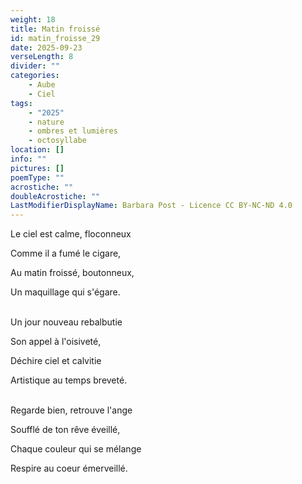 ```yaml
---
weight: 18
title: Matin froissé
id: matin_froisse_29
date: 2025-09-23
verseLength: 8
divider: ""
categories:
    - Aube
    - Ciel
tags:
    - "2025"
    - nature
    - ombres et lumières
    - octosyllabe
location: []
info: ""
pictures: []
poemType: ""
acrostiche: ""
doubleAcrostiche: ""
LastModifierDisplayName: Barbara Post - Licence CC BY-NC-ND 4.0
---
```

Le ciel est calme, floconneux

Comme il a fumé le cigare,

Au matin froissé, boutonneux,

Un maquillage qui s'égare.

 \
Un jour nouveau rebalbutie

Son appel à l'oisiveté,

Déchire ciel et calvitie

Artistique au temps breveté.

 \
Regarde bien, retrouve l'ange

Soufflé de ton rêve éveillé,

Chaque couleur qui se mélange

Respire au coeur émerveillé.
